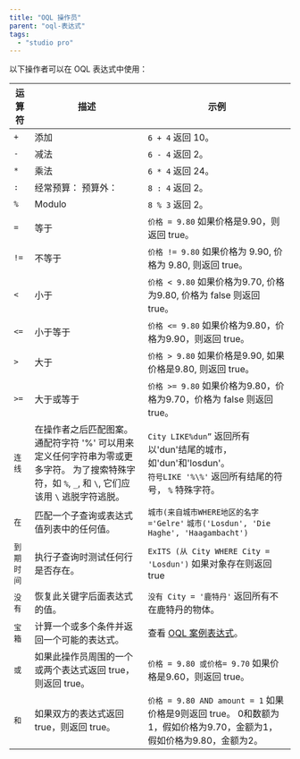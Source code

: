 ```yaml
---
title: "OQL 操作员"
parent: "oql-表达式"
tags:
  - "studio pro"
---
```



以下操作者可以在 OQL 表达式中使用：

| 运算符     | 描述                                                                                        | 示例                                                                                               |
| ------- | ----------------------------------------------------------------------------------------- | ------------------------------------------------------------------------------------------------ |
| `+`     | 添加                                                                                        | `6 + 4` 返回 10。                                                                                   |
| `-`     | 减法                                                                                        | `6 - 4` 返回 2。                                                                                    |
| `*`     | 乘法                                                                                        | `6 * 4` 返回 24。                                                                                   |
| `:`     | 经常预算： 预算外：                                                                                | `8 : 4` 返回 2。                                                                                    |
| `%`     | Modulo                                                                                    | `8 % 3` 返回 2。                                                                                    |
| `=`     | 等于                                                                                        | `价格 = 9.80` 如果价格是9.90，则返回 true。                                                                  |
| `!=`    | 不等于                                                                                       | `价格 != 9.80` 如果价格为 9.90, 价格为 9.80, 则返回 true。                                                     |
| `<`  | 小于                                                                                        | `价格 < 9.80` 如果价格为9.70, 价格为9.80, 价格为 false 则返回 true。                                           |
| `<=` | 小于等于                                                                                      | `价格 <= 9.80` 如果价格为9.80，价格为9.90，则返回 true。                                                      |
| `>`  | 大于                                                                                        | `价格 > 9.80` 如果价格是9.90, 如果价格是9.80, 则返回 true。                                                   |
| `>=` | 大于或等于                                                                                     | `价格 >= 9.80` 如果价格为9.80，价格为9.70，价格为 false 则返回 true。                                            |
| `连线`    | 在操作者之后匹配图案。 通配符字符 '%' 可以用来定义任何字符串为零或更多字符。 为了搜索特殊字符，如 `%`, `_`, 和 `\`, 它们应该用 `\` 逃脱字符逃脱。 | `City LIKE%dun”` 返回所有以'dun'结尾的城市，如'dun'和'losdun'。<br> `符号LIKE '%\%'` 返回所有结尾的符号， `%` 特殊字符。 |
| `在`     | 匹配一个子查询或表达式值列表中的任何值。                                                                      | `城市(来自城市WHERE地区的名字='Gelre'` `城市('Losdun', 'Die Haghe', 'Haagambacht')`                           |
| `到期时间`  | 执行子查询时测试任何行是否存在。                                                                          | `ExITS (从 City WHERE City = 'Losdun')` 如果对象存在则返回 true                                            |
| `没有`    | 恢复此关键字后面表达式的值。                                                                            | `没有 City = '鹿特丹'` 返回所有不在鹿特丹的物体。                                                                  |
| `宝箱`    | 计算一个或多个条件并返回一个可能的表达式。                                                                     | 查看 [OQL 案例表达式](oql-case-expression)。                                                             |
| `或`     | 如果此操作员周围的一个或两个表达式返回 true，则返回 true。                                                        | `价格 = 9.80 或价格= 9.70` 如果价格是9.60，则返回 true。                                                        |
| `和`     | 如果双方的表达式返回 true，则返回 true。                                                                 | `价格 = 9.80 AND amount = 1` 如果价格是9则返回 true。 0和数额为1，假如价格为9.70，金额为1，假如价格为9.80，金额为2。                 |
